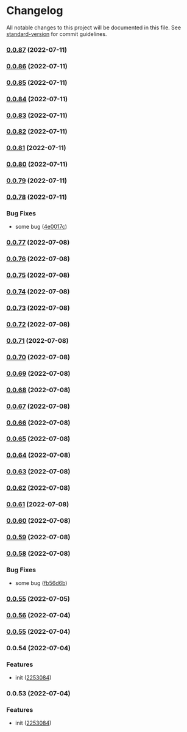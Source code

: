 # Changelog

All notable changes to this project will be documented in this file. See [standard-version](https://github.com/conventional-changelog/standard-version) for commit guidelines.

### [0.0.87](https://github.com/buquan/ui/compare/v0.0.85...v0.0.87) (2022-07-11)

### [0.0.86](https://github.com/buquan/ui/compare/v0.0.85...v0.0.86) (2022-07-11)

### [0.0.85](https://github.com/buquan/ui/compare/v0.0.84...v0.0.85) (2022-07-11)

### [0.0.84](https://github.com/buquan/ui/compare/v0.0.83...v0.0.84) (2022-07-11)

### [0.0.83](https://github.com/buquan/ui/compare/v0.0.82...v0.0.83) (2022-07-11)

### [0.0.82](https://github.com/buquan/ui/compare/v0.0.81...v0.0.82) (2022-07-11)

### [0.0.81](https://github.com/buquan/ui/compare/v0.0.80...v0.0.81) (2022-07-11)

### [0.0.80](https://github.com/buquan/ui/compare/v0.0.79...v0.0.80) (2022-07-11)

### [0.0.79](https://github.com/buquan/ui/compare/v0.0.78...v0.0.79) (2022-07-11)

### [0.0.78](https://github.com/buquan/ui/compare/v0.0.77...v0.0.78) (2022-07-11)


### Bug Fixes

* some bug ([4e0017c](https://github.com/buquan/ui/commit/4e0017c2a73c49771c8234733ae2871f22f81408))

### [0.0.77](https://github.com/buquan/ui/compare/v0.0.76...v0.0.77) (2022-07-08)

### [0.0.76](https://github.com/buquan/ui/compare/v0.0.75...v0.0.76) (2022-07-08)

### [0.0.75](https://github.com/buquan/ui/compare/v0.0.73...v0.0.75) (2022-07-08)

### [0.0.74](https://github.com/buquan/ui/compare/v0.0.73...v0.0.74) (2022-07-08)

### [0.0.73](https://github.com/buquan/ui/compare/v0.0.72...v0.0.73) (2022-07-08)

### [0.0.72](https://github.com/buquan/ui/compare/v0.0.71...v0.0.72) (2022-07-08)

### [0.0.71](https://github.com/buquan/ui/compare/v0.0.70...v0.0.71) (2022-07-08)

### [0.0.70](https://github.com/buquan/ui/compare/v0.0.69...v0.0.70) (2022-07-08)

### [0.0.69](https://github.com/buquan/ui/compare/v0.0.68...v0.0.69) (2022-07-08)

### [0.0.68](https://github.com/buquan/ui/compare/v0.0.67...v0.0.68) (2022-07-08)

### [0.0.67](https://github.com/buquan/ui/compare/v0.0.66...v0.0.67) (2022-07-08)

### [0.0.66](https://github.com/buquan/ui/compare/v0.0.65...v0.0.66) (2022-07-08)

### [0.0.65](https://github.com/buquan/ui/compare/v0.0.64...v0.0.65) (2022-07-08)

### [0.0.64](https://github.com/buquan/ui/compare/v0.0.63...v0.0.64) (2022-07-08)

### [0.0.63](https://github.com/buquan/ui/compare/v0.0.62...v0.0.63) (2022-07-08)

### [0.0.62](https://github.com/buquan/ui/compare/v0.0.61...v0.0.62) (2022-07-08)

### [0.0.61](https://github.com/buquan/ui/compare/v0.0.60...v0.0.61) (2022-07-08)

### [0.0.60](https://github.com/buquan/ui/compare/v0.0.59...v0.0.60) (2022-07-08)

### [0.0.59](https://github.com/buquan/ui/compare/v0.0.58...v0.0.59) (2022-07-08)

### [0.0.58](https://github.com/buquan/ui/compare/v0.0.56...v0.0.58) (2022-07-08)


### Bug Fixes

* some bug ([fb56d6b](https://github.com/buquan/ui/commit/fb56d6b070a3acf2c323d669568c3640240a9e5e))

### [0.0.55](https://github.com/buquan/ui/compare/v0.0.56...v0.0.55) (2022-07-05)

### [0.0.56](https://github.com/buquan/ui/compare/v0.0.55...v0.0.56) (2022-07-04)

### [0.0.55](https://github.com/buquan/ui/compare/v0.0.54...v0.0.55) (2022-07-04)

### 0.0.54 (2022-07-04)


### Features

* init ([2253084](https://github.com/buquan/ui/commit/225308495fde0ffbda220d74f6b814328a07a705))

### 0.0.53 (2022-07-04)


### Features

* init ([2253084](https://github.com/buquan/ui/commit/225308495fde0ffbda220d74f6b814328a07a705))
